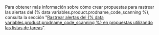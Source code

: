 
Para obtener más información sobre cómo crear propuestas para rastrear las alertas del {% data variables.product.prodname_code_scanning %}, consulta la sección "[Rastrear alertas del {% data variables.product.prodname_code_scanning %} en propuestas utilizando las listas de tareas](/code-security/code-scanning/automatically-scanning-your-code-for-vulnerabilities-and-errors/tracking-code-scanning-alerts-in-issues-using-task-lists)".
